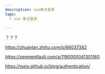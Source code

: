```yaml
---
description: sso单点登录
tags:
  - sso 单点登录

---
```

？？？

https://zhuanlan.zhihu.com/p/66037342

https://segmentfault.com/a/1190000041301160

https://tsejx.github.io/blog/authentication/